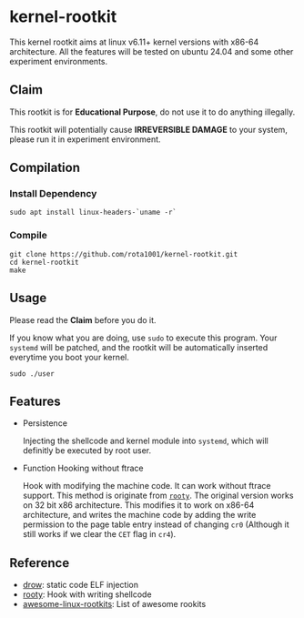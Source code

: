 # kernel-rootkit
This kernel rootkit aims at linux v6.11+ kernel versions with x86-64 architecture. All the features will be tested on ubuntu 24.04 and some other experiment environments.

## Claim
This rootkit is for **Educational Purpose**, do not use it to do anything illegally.

This rootkit will potentially cause **IRREVERSIBLE DAMAGE** to your system, please run it in experiment environment.

## Compilation
### Install Dependency
```
sudo apt install linux-headers-`uname -r`
```

### Compile
```
git clone https://github.com/rota1001/kernel-rootkit.git
cd kernel-rootkit
make
```
## Usage
Please read the **Claim** before you do it.

If you know what you are doing, use `sudo` to execute this program. Your `systemd` will be patched, and the rootkit will be automatically inserted everytime you boot your kernel.
```
sudo ./user
```

## Features
- Persistence

  Injecting the shellcode and kernel module into `systemd`, which will definitly be executed by root user.
- Function Hooking without ftrace

  Hook with modifying the machine code. It can work without ftrace support. This method is originate from [`rooty`](https://github.com/jermeyyy/rooty). The original version works on 32 bit x86 architecture. This modifies it to work on x86-64 architecture, and writes the machine code by adding the write permission to the page table entry instead of changing `cr0` (Although it still works if we clear the `CET` flag in `cr4`).

## Reference
- [drow](https://github.com/zznop/drow): static code ELF injection
- [rooty](https://github.com/jermeyyy/rooty): Hook with writing shellcode
- [awesome-linux-rootkits](https://github.com/milabs/awesome-linux-rootkits): List of awesome rookits

